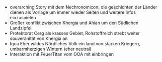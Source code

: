- overarching Story mit dem Nechronomicon, die geschichten der Länder
dienen als Vorlage um immer wieder Seiten und weitere Infos einzuspielen
- Großer konflikt zwischen Khergia und Ahian um den Südlichen Landzipfel
- Protektorat Cerg als krasses Gebiet, Rohstoffreich strebt weiter souveränität von Khergia an
- Iqua Eher wildes Nördliches Volk ein land von starken Kriegern, umbarmherzigen Wintern (eher neutral)
- Interaktion mit FeuerTitan vom OOA mit einbringen